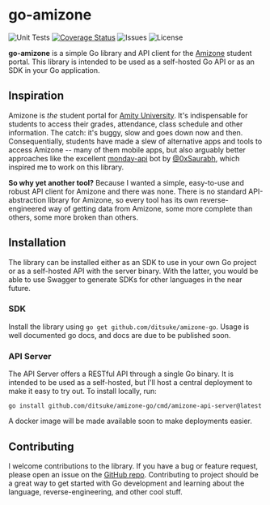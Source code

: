 # go-amizone
![Unit Tests](https://img.shields.io/github/workflow/status/ditsuke/go-amizone/test?label=tests&logo=github)
[![Coverage Status](https://img.shields.io/coveralls/github/ditsuke/go-amizone?logo=coveralls)](https://coveralls.io/github/ditsuke/go-amizone?branch=main)
![Issues](https://img.shields.io/github/issues/ditsuke/go-amizone?logo=github)
![License](https://img.shields.io/github/license/ditsuke/go-amizone)

**go-amizone** is a simple Go library and API client for the [Amizone](https://s.amizone.net) student portal. This
library is intended to be used as a self-hosted Go API or as an SDK in your Go application.

## Inspiration

Amizone is _the_ student portal for [Amity University](https://www.amity.edu/). It's indispensable for students to
access their grades, attendance, class schedule and other information. The catch: it's buggy, slow and goes down now and
then. Consequentially, students have made a slew of alternative apps and tools to access Amizone -- many of them mobile
apps, but also arguably better approaches like the excellent [monday-api][monday-api] bot by [@0xSaurabh][0xSaurabh],
which inspired me to work on this library.

**So why yet another tool?** Because I wanted a simple, easy-to-use and robust API client for Amizone and there was
none. There is no standard API-abstraction library for Amizone, so every tool has its own reverse-engineered way of
getting data from Amizone, some more complete than others, some more broken than others.

## Installation

The library can be installed either as an SDK to use in your own Go project or as a self-hosted API with the server
binary. With the latter, you would be able to use Swagger to generate SDKs for other languages in the near future.

### SDK
Install the library using `go get github.com/ditsuke/amizone-go`. Usage is well documented go docs, and docs
are due to be published soon.

### API Server

The API Server offers a RESTful API through a single Go binary. It is intended to be used as a self-hosted,
but I'll host a central deployment to make it easy to try out. To install locally, run:

```shell
go install github.com/ditsuke/amizone-go/cmd/amizone-api-server@latest
```

A docker image will be made available soon to make deployments easier.

## Contributing
I welcome contributions to the library. If you have a bug or feature request, please open an issue on the
[GitHub repo][github]. Contributing to project should be a great way to get started with Go development and learning
about the language, reverse-engineering, and other cool stuff.

[monday-api]: https://github.com/0xSaurabh/monday-api

[0xSaurabh]: https://github.com/0xSaurabh/

[github]: https://github.com/ditsuke/amizone-go

